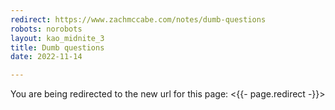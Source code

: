 ```yaml
---
redirect: https://www.zachmccabe.com/notes/dumb-questions
robots: norobots
layout: kao_midnite_3
title: Dumb questions
date: 2022-11-14

---
```


You are being redirected to the new url for this page: <{{- page.redirect -}}>
